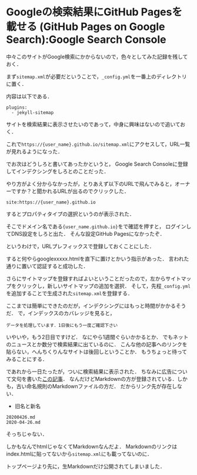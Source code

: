Googleの検索結果にGitHub Pagesを載せる (GitHub Pages on Google Search):Google Search Console
===================

中々このサイトがGoogle検索にかからないので，色々としてみた記録を残しておく．

まず`sitemap.xml`が必要だということで，`_config.yml`を一番上のディレクトリに置く．

内容は以下である．

```
plugins:
  - jekyll-sitemap
```

サイトを検索結果に表示させたいのであって，中身に興味はないので追いておく．

これで`https://{user_name}.github.io/sitemap.xml`にアクセスして，URL一覧が見れるようになった．

でお次はどうしろと書いてあったかというと，
Google Search Consoleに登録してインデクシングをしろとのことだった．

やり方がよく分からなかったが，とりあえず以下のURLで飛んでみると，オーナーですか？と聞かれるURLが出るのでクリックした．

```
site:https://{user_name}.github.io
```

するとプロパティタイプの選択というのが表示された．

そこでドメイン名である`{user_name.github.io}`をで確認を押すと，
ログインしてDNS設定をしろと出た．
そんな設定GitHub Pagesになかったぞ．

というわけで，URLプレフィックスで登録しておくことにした．

すると何やらgooglexxxxx.htmlを直下に置けとかいう指示があった．
言われた通りに置いて認証すると成功した．


さらにサイトマップを登録すればよいということだったので，左からサイトマップをクリックし，新しいサイトマップの追加を選択．
そして，先程`_config.yml`を追加することで生成された`sitemap.xml`を登録する．

ここまでは簡単にできたのだが，インデクシングにはもっと時間がかかるそうだ．
で，インデックスのカバレッジを見ると，

```
データを処理しています．1日後にもう一度ご確認下さい
```

いやいや，もう2日目ですけど．
なにやら1週間ぐらいかかるとか．
でもネットのニュースとか数分で検索結果に出ているのに．
こんな他の記事へのリンクを貼らない，へんちくりんなサイトは後回しということか．
もうちょっと待ってみることにする．

であれから一日たったが，ついに検索結果に表示された．
ちなみに広告について文句を書いた[この記事](../html/2020-04-26.html)．
なんだけどMarkdownの方が登録されている．しかも，古い命名規則のMarkdownファイルの方だ．
だからリンク先が存在しない．

- 旧名と新名

```
20200426.md
2020-04-26.md
```

そっちじゃない．

しかもなんでhtmlじゃなくてMarkdownなんだよ．
Markdownのリンクはindex.htmlに貼ってないから`sitemap.xml`にも載ってないのに．

トップページより先に，生Markdownだけ公開されてしまいました．
